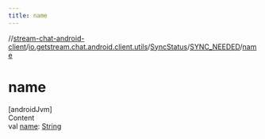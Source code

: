 ```yaml
---
title: name
---
```

//[stream-chat-android-client](../../../../index.md)/[io.getstream.chat.android.client.utils](../../index.md)/[SyncStatus](../index.md)/[SYNC_NEEDED](index.md)/[name](name.md)



# name  
[androidJvm]  
Content  
val [name](name.md): [String](https://kotlinlang.org/api/latest/jvm/stdlib/kotlin/-string/index.html)  



